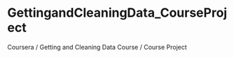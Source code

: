 # GettingandCleaningData_CourseProject
Coursera / Getting and Cleaning Data Course / Course Project
